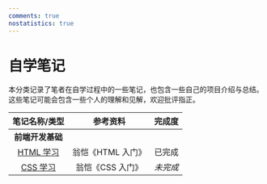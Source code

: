 ```yaml
---
comments: true
nostatistics: true
---
```


# 自学笔记

本分类记录了笔者在自学过程中的一些笔记，也包含一些自己的项目介绍与总结。这些笔记可能会包含一些个人的理解和见解，欢迎批评指正。

| 笔记名称/类型 | 参考资料 | 完成度 |
| :---: | :---: | :---: |
| **前端开发基础** |
| [HTML 学习](./html/index.md) | 翁恺《HTML 入门》 | 已完成 |
| [CSS 学习](./css/index.md) | 翁恺《CSS 入门》 | *未完成* |